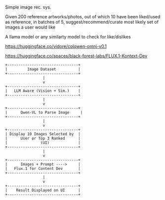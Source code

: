 Simple image rec. sys.

Given 200 reference artworks/photos, out of which 10 have been liked/used as reference, in batches of 5, suggest/recommend/curate most likely set of images a user would like

A llama model or any similarty model to check for like/dislikes

https://huggingface.co/vidore/colqwen-omni-v0.1

https://huggingface.co/spaces/black-forest-labs/FLUX.1-Kontext-Dev


```
+--------------------------------+
|         Image Dataset          |
+--------------------------------+
                 |
                 v
+--------------------------------+
|   LLM Aware (Vision + Sim.)    |
+--------------------------------+
                 |
                 v
+--------------------------------+
|      Qwen-VL to Parse Image     |
+--------------------------------+
                 |
                 v
+--------------------------------+
| Display 10 Images Selected by  |
|      User or Top 3 Ranked      |
|               (UI)             |
+--------------------------------+
                 |
                 v
+--------------------------------+
|      Images + Prompt ---->     |
|   Flux.1 for Content Dev       |
+--------------------------------+
                 |
                 v
+--------------------------------+
|    Result Displayed on UI      |
+--------------------------------+
